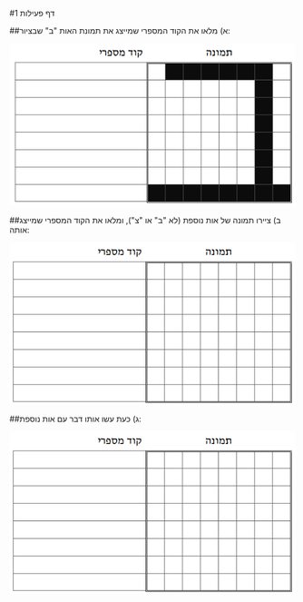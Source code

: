 
#דף פעילות 1

##א) מלאו את הקוד המספרי שמייצג את תמונת האות "ב" שבציור:

<div id="container" align="center">
  <img class="img-responsive" src="img05.png" title=""/>
</div>

##ב) ציירו תמונה של אות נוספת  (לא "ב" או "צ"), ומלאו את הקוד המספרי שמייצג אותה:

<div id="container" align="center">
  <img class="img-responsive" src="img06.png" title=""/>
</div>

##ג) כעת עשו אותו דבר עם אות נוספת:

<div id="container" align="center">
  <img class="img-responsive" src="img06.png" title=""/>
</div>
